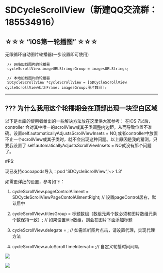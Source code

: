 # SDCycleScrollView（新建QQ交流群：185534916）
## ☆☆☆ “iOS第一轮播图” ☆☆☆
无限循环自动图片轮播器(一步设置即可使用)

     // 网络加载图片的轮播器
     cycleScrollView.imageURLStringsGroup = imagesURLStrings;
     
     // 本地加载图片的轮播器
     SDCycleScrollView *cycleScrollView = [SDCycleScrollView cycleScrollViewWithFrame: imagesGroup:图片数组];
    
    
 ---------------------------------------------------------------------------------------------------------------
 
## ??? 为什么我用这个轮播期会在顶部出现一块空白区域
以下是本库的使用者给出的一些解决方法放在这里供大家参考：
在iOS 7以后，controller 会对其中唯一的scrollView或其子类调整内边距，从而导致位置不准确。设置self.automaticallyAdjustsScrollViewInsets = NO;或者controller中放置不止一个scrollView或其子类时，就不会出现这种问题。以上原因是我的猜测，只要我设置了 self.automaticallyAdjustsScrollViewInsets = NO就没有那个问题了。
 
#PS:
 
 现已支持cocoapods导入：pod 'SDCycleScrollView','~> 1.3'
 
 
 如需更详细的设置，参考如下：
 
 1. cycleScrollView.pageControlAliment = SDCycleScrollViewPageContolAlimentRight; // 设置pageControl居右，默认居中
 
 2. cycleScrollView.titlesGroup =  标题数组（数组元素个数必须和图片数组元素个数保持一致）; // 如果设置title数组，则会在图片下面添加标题
 
 3. cycleScrollView.delegate = ; // 如需监听图片点击，请设置代理，实现代理方法
 
 4. cycleScrollView.autoScrollTimeInterval = ;// 自定义轮播时间间隔 

![](http://ww4.sinaimg.cn/bmiddle/9b8146edjw1esvytq7lwrg208p0fce82.gif)

![](http://cdn.cocimg.com/bbs/attachment/Fid_19/19_441660_d01407e9c4b63d1.gif)
